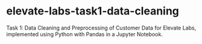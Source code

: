 # elevate-labs-task1-data-cleaning
Task 1: Data Cleaning and Preprocessing of Customer Data for Elevate Labs, implemented using Python with Pandas in a Jupyter Notebook.
